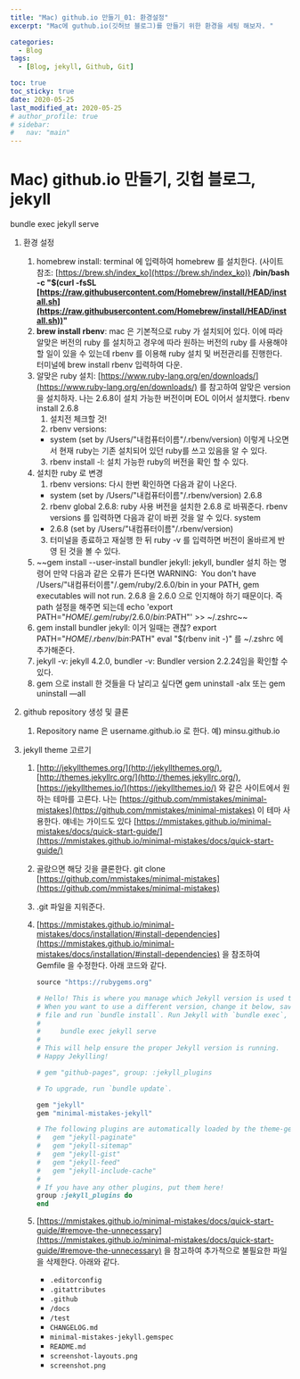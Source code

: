 ```yaml
---
title: "Mac) github.io 만들기_01: 환경설정"
excerpt: "Mac에 guthub.io(깃허브 블로그)를 만들기 위한 환경을 세팅 해보자. "

categories:
  - Blog
tags:
  - [Blog, jekyll, Github, Git]

toc: true
toc_sticky: true
date: 2020-05-25
last_modified_at: 2020-05-25
# author_profile: true
# sidebar:
#   nav: "main"
---
```


# Mac) github.io 만들기, 깃헙 블로그, jekyll

bundle exec jekyll serve

1. 환경 설정
   1. homebrew install: terminal 에 입력하여 homebrew 를 설치한다.
      (사이트 참조: [https://brew.sh/index_ko](https://brew.sh/index_ko))
      **/bin/bash -c "$(curl -fsSL [https://raw.githubusercontent.com/Homebrew/install/HEAD/install.sh](https://raw.githubusercontent.com/Homebrew/install/HEAD/install.sh))"**
   2. **brew install rbenv**: mac 은 기본적으로 ruby 가 설치되어 있다. 이에 따라 알맞은 버전의 ruby 를 설치하고 경우에 따라 원하는 버전의 ruby 를 사용해야할 일이 있을 수 있는데 rbenv 를 이용해 ruby 설치 및 버전관리를 진행한다. 터미널에 brew install rbenv 입력하여 다운.
   3. 알맞은 ruby 설치: [https://www.ruby-lang.org/en/downloads/](https://www.ruby-lang.org/en/downloads/) 를 참고하여 알맞은 version을 설치하자. 나는 2.6.8이 설치 가능한 버전이며 EOL 이어서 설치했다. rbenv install 2.6.8
      1. 설치전 체크할 것!
      2. rbenv versions:
      - system (set by /Users/"내컴퓨터이름"/.rbenv/version) 이렇게 나오면서 현재 ruby는 기존 설치되어 있던 ruby를 쓰고 있음을 알 수 있다.
      3. rbenv install -l: 설치 가능한 ruby의 버전을 확인 할 수 있다.
   4. 설치한 ruby 로 변경
      1. rbenv versions: 다시 한번 확인하면 다음과 같이 나온다.
      - system (set by /Users/"내컴퓨터이름"/.rbenv/version)
        2.6.8
      2. rbenv global 2.6.8: ruby 사용 버전을 설치한 2.6.8 로 바꿔준다.
         rbenv versions 를 입력하면 다음과 같이 바뀐 것을 알 수 있다.
         system
      - 2.6.8 (set by /Users/"내컴퓨터이름"/.rbenv/version)
      3. 터미널을 종료하고 재실행 한 뒤 ruby -v 를 입력하면 버전이 올바르게 반영 된 것을 볼 수 있다.
   5. ~~gem install --user-install bundler jekyll: jekyll, bundler 설치 하는 명령어
      만약 다음과 같은 오류가 뜬다면
      WARNING:  You don't have /Users/"내컴퓨터이름"/.gem/ruby/2.6.0/bin in your PATH, gem executables will not run.
      2.6.8 을 2.6.0 으로 인지해야 하기 때문이다. 즉 path 설정을 해주면 되는데
      echo 'export PATH="$HOME/.gem/ruby/2.6.0/bin:$PATH"' >> ~/.zshrc~~
   6. gem install bundler jekyll: 이거 일때는 괜찮?
      export PATH="$HOME/.rbenv/bin:$PATH"
      eval "$(rbenv init -)"
      를 ~/.zshrc 에 추가해준다.
   7. jekyll -v: jekyll 4.2.0, bundler -v: Bundler version 2.2.24임을 확인할 수 있다.
   8. gem 으로 install 한 것들을 다 날리고 싶다면 gem uninstall -aIx 또는 gem uninstall —aIl
2. github repository 생성 및 클론
   1. Repository name 은 username.github.io 로 한다. 예) minsu.github.io
3. jekyll theme 고르기

   1. [http://jekyllthemes.org/](http://jekyllthemes.org/), [http://themes.jekyllrc.org/](http://themes.jekyllrc.org/), [https://jekyllthemes.io/](https://jekyllthemes.io/) 와 같은 사이트에서 원하는 테마를 고른다. 나는 [https://github.com/mmistakes/minimal-mistakes](https://github.com/mmistakes/minimal-mistakes) 이 테마 사용한다. 얘네는 가이드도 있다 [https://mmistakes.github.io/minimal-mistakes/docs/quick-start-guide/](https://mmistakes.github.io/minimal-mistakes/docs/quick-start-guide/)
   2. 골랐으면 해당 깃을 클론한다. git clone [https://github.com/mmistakes/minimal-mistakes](https://github.com/mmistakes/minimal-mistakes)
   3. .git 파일을 지워준다.
   4. [https://mmistakes.github.io/minimal-mistakes/docs/installation/#install-dependencies](https://mmistakes.github.io/minimal-mistakes/docs/installation/#install-dependencies) 을 참조하여 Gemfile 을 수정한다. 아래 코드와 같다.

      ```ruby
      source "https://rubygems.org"

      # Hello! This is where you manage which Jekyll version is used to run.
      # When you want to use a different version, change it below, save the
      # file and run `bundle install`. Run Jekyll with `bundle exec`, like so:
      #
      #     bundle exec jekyll serve
      #
      # This will help ensure the proper Jekyll version is running.
      # Happy Jekylling!

      # gem "github-pages", group: :jekyll_plugins

      # To upgrade, run `bundle update`.

      gem "jekyll"
      gem "minimal-mistakes-jekyll"

      # The following plugins are automatically loaded by the theme-gem:
      #   gem "jekyll-paginate"
      #   gem "jekyll-sitemap"
      #   gem "jekyll-gist"
      #   gem "jekyll-feed"
      #   gem "jekyll-include-cache"
      #
      # If you have any other plugins, put them here!
      group :jekyll_plugins do
      end
      ```

   5. [https://mmistakes.github.io/minimal-mistakes/docs/quick-start-guide/#remove-the-unnecessary](https://mmistakes.github.io/minimal-mistakes/docs/quick-start-guide/#remove-the-unnecessary) 을 참고하여 추가적으로 불필요한 파일을 삭제한다. 아래와 같다.
      - `.editorconfig`
      - `.gitattributes`
      - `.github`
      - `/docs`
      - `/test`
      - `CHANGELOG.md`
      - `minimal-mistakes-jekyll.gemspec`
      - `README.md`
      - `screenshot-layouts.png`
      - `screenshot.png`
